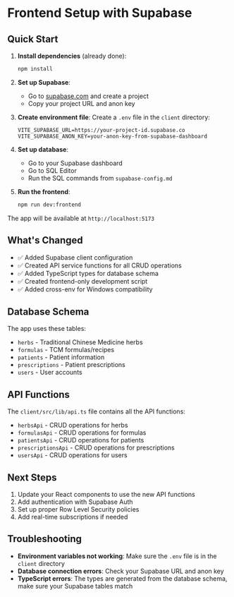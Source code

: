 # Frontend Setup with Supabase

## Quick Start

1. **Install dependencies** (already done):
   ```bash
   npm install
   ```

2. **Set up Supabase**:
   - Go to [supabase.com](https://supabase.com) and create a project
   - Copy your project URL and anon key

3. **Create environment file**:
   Create a `.env` file in the `client` directory:
   ```
   VITE_SUPABASE_URL=https://your-project-id.supabase.co
   VITE_SUPABASE_ANON_KEY=your-anon-key-from-supabase-dashboard
   ```

4. **Set up database**:
   - Go to your Supabase dashboard
   - Go to SQL Editor
   - Run the SQL commands from `supabase-config.md`

5. **Run the frontend**:
   ```bash
   npm run dev:frontend
   ```

The app will be available at `http://localhost:5173`

## What's Changed

- ✅ Added Supabase client configuration
- ✅ Created API service functions for all CRUD operations
- ✅ Added TypeScript types for database schema
- ✅ Created frontend-only development script
- ✅ Added cross-env for Windows compatibility

## Database Schema

The app uses these tables:
- `herbs` - Traditional Chinese Medicine herbs
- `formulas` - TCM formulas/recipes
- `patients` - Patient information
- `prescriptions` - Patient prescriptions
- `users` - User accounts

## API Functions

The `client/src/lib/api.ts` file contains all the API functions:
- `herbsApi` - CRUD operations for herbs
- `formulasApi` - CRUD operations for formulas
- `patientsApi` - CRUD operations for patients
- `prescriptionsApi` - CRUD operations for prescriptions
- `usersApi` - CRUD operations for users

## Next Steps

1. Update your React components to use the new API functions
2. Add authentication with Supabase Auth
3. Set up proper Row Level Security policies
4. Add real-time subscriptions if needed

## Troubleshooting

- **Environment variables not working**: Make sure the `.env` file is in the `client` directory
- **Database connection errors**: Check your Supabase URL and anon key
- **TypeScript errors**: The types are generated from the database schema, make sure your Supabase tables match 